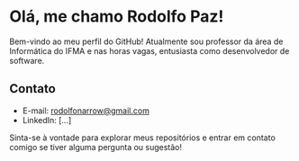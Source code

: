 # Olá, me chamo Rodolfo Paz!

Bem-vindo ao meu perfil do GitHub! Atualmente sou professor da área de Informática do IFMA e nas horas vagas, entusiasta como desenvolvedor de software. 

## Contato

- E-mail: rodolfonarrow@gmail.com
- LinkedIn: [...]

Sinta-se à vontade para explorar meus repositórios e entrar em contato comigo se tiver alguma pergunta ou sugestão!
